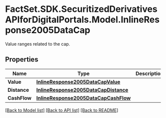 # FactSet.SDK.SecuritizedDerivativesAPIforDigitalPortals.Model.InlineResponse2005DataCap
Value ranges related to the cap.

## Properties

Name | Type | Description | Notes
------------ | ------------- | ------------- | -------------
**Value** | [**InlineResponse2005DataCapValue**](InlineResponse2005DataCapValue.md) |  | [optional] 
**Distance** | [**InlineResponse2005DataCapDistance**](InlineResponse2005DataCapDistance.md) |  | [optional] 
**CashFlow** | [**InlineResponse2005DataCapCashFlow**](InlineResponse2005DataCapCashFlow.md) |  | [optional] 

[[Back to Model list]](../README.md#documentation-for-models) [[Back to API list]](../README.md#documentation-for-api-endpoints) [[Back to README]](../README.md)

